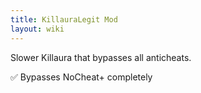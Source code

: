```yaml
---
title: KillauraLegit Mod
layout: wiki
---
```

Slower Killaura that bypasses all anticheats.

:white_check_mark: Bypasses NoCheat+ completely
